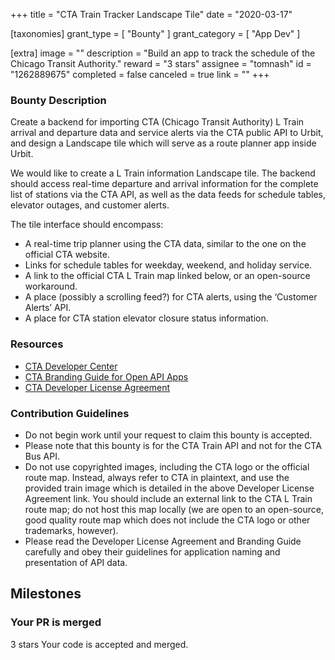+++
title = "CTA Train Tracker Landscape Tile"
date = "2020-03-17"

[taxonomies]
grant_type = [ "Bounty" ]
grant_category = [ "App Dev" ]

[extra]
image = ""
description = "Build an app to track the schedule of the Chicago Transit Authority."
reward = "3 stars"
assignee = "tomnash"
id = "1262889675"
completed = false
canceled = true
link = ""
+++

### Bounty Description

Create a backend for importing CTA (Chicago Transit Authority) L Train arrival and departure data and service alerts via the CTA public API to Urbit, and design a Landscape tile which will serve as a route planner app inside Urbit.

We would like to create a L Train information Landscape tile. The backend should access real-time departure and arrival information for the complete list of stations via the CTA API, as well as the data feeds for schedule tables, elevator outages, and customer alerts.

The tile interface should encompass:

- A real-time trip planner using the CTA data, similar to the one on the official CTA website.
- Links for schedule tables for weekday, weekend, and holiday service.
- A link to the official CTA L Train map linked below, or an open-source workaround.
- A place (possibly a scrolling feed?) for CTA alerts, using the ‘Customer Alerts’ API.
- A place for CTA station elevator closure status information.

### Resources

- [CTA Developer Center](https://www.transitchicago.com/developers/)
- [CTA Branding Guide for Open API Apps](https://www.transitchicago.com/developers/branding/)
- [CTA Developer License Agreement](https://www.transitchicago.com/developers/terms/C)

### Contribution Guidelines

- Do not begin work until your request to claim this bounty is accepted.
- Please note that this bounty is for the CTA Train API and not for the CTA Bus API.
- Do not use copyrighted images, including the CTA logo or the official route map. Instead, always refer to CTA in plaintext, and use the provided train image which is detailed in the above Developer License Agreement link. You should include an external link to the CTA L Train route map; do not host this map locally (we are open to an open-source, good quality route map which does not include the CTA logo or other trademarks, however).
- Please read the Developer License Agreement and Branding Guide carefully and obey their guidelines for application naming and presentation of API data.

## Milestones

### Your PR is merged

3 stars
Your code is accepted and merged.
